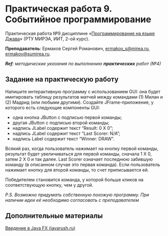 # Практическая работа 9. Событийное программирование

Практическая работа №9 дисциплине
«[Программирование на языке Джава](https://online-edu.mirea.ru/course/view.php?id=4053)» (РТУ МИРЭА, ИИТ, 2-ой курс).

**Преподаватель**: Ермаков Сергей Романович, ermakov_s@mirea.ru, ermakov@sumirea.ru.

***Ref**: методические указания по выполнению **практических** работ (№4)*

## Задание на практическую работу

Напишите интерактивную программу с использованием GUI: она будет имитировать таблицу результатов матчей между
командами (1) Милан и (2) Мадрид (или любыми другими). Создайте JFrame-приложение, у которого есть следующие компоненты
GUI:

- одна кнопка JButton с подписью первой команды;
- другая JButton с подписью второй команды;
- надпись JLabel содержит текст “Result: 0 X 0”;
- надпись JLabel содержит текст “Last Scorer: N/A”;
- надпись Label содержит текст “Winner: DRAW”.

Всякий раз, когда пользователь нажимает на кнопку первой команды, результат будет увеличиваться для первой команды,
сначала 1 X 0, затем 2 X 0 и так далее. Last Scorer означает последнюю забившую команду (в описанном случае это первая
команда). Если пользователь нажимает кнопку для второй команды, то счет приписывается ей.

Победителем становится команда, у которой больше кликов на соответствующую кнопку, чем у другой.

*P.S. Возможно придумать собственную похожую программу. При наличии идеи её необходимо согласовать с преподавателем*

## Дополнительные материалы

[Введение в Java FX (javarush.ru)](https://javarush.ru/groups/posts/2560-vvedenie-v-java-fx)



